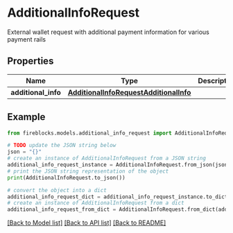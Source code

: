 # AdditionalInfoRequest

External wallet request with additional payment information for various payment rails

## Properties

Name | Type | Description | Notes
------------ | ------------- | ------------- | -------------
**additional_info** | [**AdditionalInfoRequestAdditionalInfo**](AdditionalInfoRequestAdditionalInfo.md) |  | 

## Example

```python
from fireblocks.models.additional_info_request import AdditionalInfoRequest

# TODO update the JSON string below
json = "{}"
# create an instance of AdditionalInfoRequest from a JSON string
additional_info_request_instance = AdditionalInfoRequest.from_json(json)
# print the JSON string representation of the object
print(AdditionalInfoRequest.to_json())

# convert the object into a dict
additional_info_request_dict = additional_info_request_instance.to_dict()
# create an instance of AdditionalInfoRequest from a dict
additional_info_request_from_dict = AdditionalInfoRequest.from_dict(additional_info_request_dict)
```
[[Back to Model list]](../README.md#documentation-for-models) [[Back to API list]](../README.md#documentation-for-api-endpoints) [[Back to README]](../README.md)


